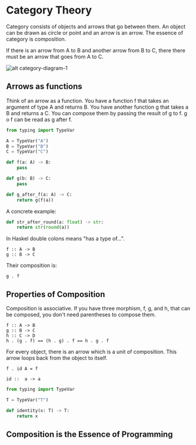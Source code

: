 Category Theory
===============

Category consists of objects and arrows that go between them.
An object can be drawn as circle or point and an arrow is an arrow.
The essence of category is composition.

If there is an arrow from A to B and another arrow from B to C, there
there must be an arrow that goes from A to C.

![alt category-diagram-1](https://docs.google.com/drawings/d/e/2PACX-1vTZ-DkeUq_PsBe1my9sI9H2dYCwF-YOxnQ-xm3bAfGsleIGUVImEMG2HRPX4CuLpuVE-uCcP19GJNhv/pub?w=697&amp;h=234)

Arrows as functions
-------------------

Think of an arrow as a function. 
You have a function f that takes an argument of type A and returns B.
You have another function g that takes a B and returns a C.
You can compose them by passing the result of g to f.
g o f can be read as g after f.
```python
from typing import TypeVar

A = TypeVar("A")
B = TypeVar("B")
C = TypeVar("C")

def f(a: A) -> B:
    pass

def g(b: B) -> C:
    pass

def g_after_f(a: A) -> C:
    return g(f(a)) 
```
A concrete example:

```python
def str_after_round(a: float) -> str:
    return str(round(a))
```

In Haskel double colons means "has a type of...".
```
f :: A -> B
g :: B -> C
```
Their composition is:
```
g . f
```

Properties of Composition
-------------------------

Composition is associative. If you have three morphism, f, g, and h, that can be
composed, you don't need parentheses to compose them.
```
f :: A -> B
g :: B -> C
h :: C -> D
h . (g . f) == (h . g) . f == h . g . f
```
For every object, there is an arrow which is a unit of composition. This arrow
loops back from the object to itself.
```
f . id A = f

id ::  a -> a
```

```python
from typing import TypeVar

T = TypeVar("T")

def identity(x: T) -> T:
    return x
```

Composition is the Essence of Programming
----------------------------------------
